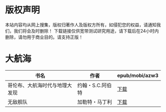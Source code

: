 # 版权声明

本站内容均从网上搜集，版权归著作人及版权方所有，如侵犯您的权益，请通知我们，我们将会及时删除！ 下载链接仅供宽带测试研究用途，请下载后在24小时内删除，请勿用于商业目的。请支持正版！

# 大航海

| 书名 | 作者 | epub/mobi/azw3 |
| --- | --- | --- |
| 哥伦布、大航海时代与地理大发现 | 约翰・S.C.阿伯特 | [下载](https://url89.ctfile.com/f/31084289-1357046194-8643e2?p=8866) |
| 无敌舰队 | 加勒特・马丁利 | [下载](https://url89.ctfile.com/f/31084289-1357017118-e4fd0b?p=8866) |

